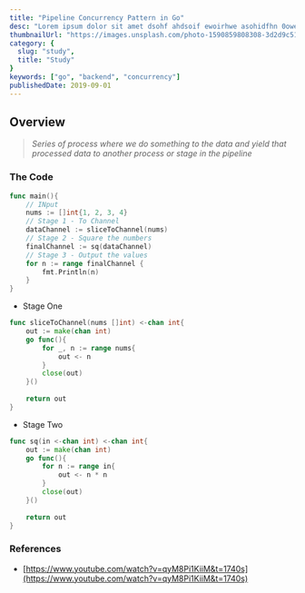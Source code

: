 ```yaml
---
title: "Pipeline Concurrency Pattern in Go"
desc: "Lorem ipsum dolor sit amet dsohf ahdsoif ewoirhwe asohidfhn 0oweih iasdfoh  eioahf aisod hf oiwehf onbheaopawoefh aoehf iewh  asoifhepiahef"
thumbnailUrl: "https://images.unsplash.com/photo-1590859808308-3d2d9c515b1a?q=80&w=874&auto=format&fit=crop&ixlib=rb-4.0.3&ixid=M3wxMjA3fDB8MHxwaG90by1wYWdlfHx8fGVufDB8fHx8fA%3D%3D"
category: {
  slug: "study",
  title: "Study"
}
keywords: ["go", "backend", "concurrency"]
publishedDate: 2019-09-01
---
```


## Overview
> *Series of process where we do something to the data and yield that processed data to another process or stage in the pipeline*

### The Code
```go
func main(){
	// INput
	nums := []int{1, 2, 3, 4}
	// Stage 1 - To Channel
	dataChannel := sliceToChannel(nums)
	// Stage 2 - Square the numbers
	finalChannel := sq(dataChannel)
	// Stage 3 - Output the values
	for n := range finalChannel {
		fmt.Println(n)
	}
}
```
- Stage One
```go
func sliceToChannel(nums []int) <-chan int{
	out := make(chan int)
	go func(){
		for _, n := range nums{
			out <- n
		}
		close(out)
	}()
	
	return out
}
```
- Stage Two
```go
func sq(in <-chan int) <-chan int{
	out := make(chan int)
	go func(){
		for n := range in{
			out <- n * n
		}
		close(out)
	}()
	
	return out
}
```
### References
- [https://www.youtube.com/watch?v=qyM8Pi1KiiM&t=1740s](https://www.youtube.com/watch?v=qyM8Pi1KiiM&t=1740s)